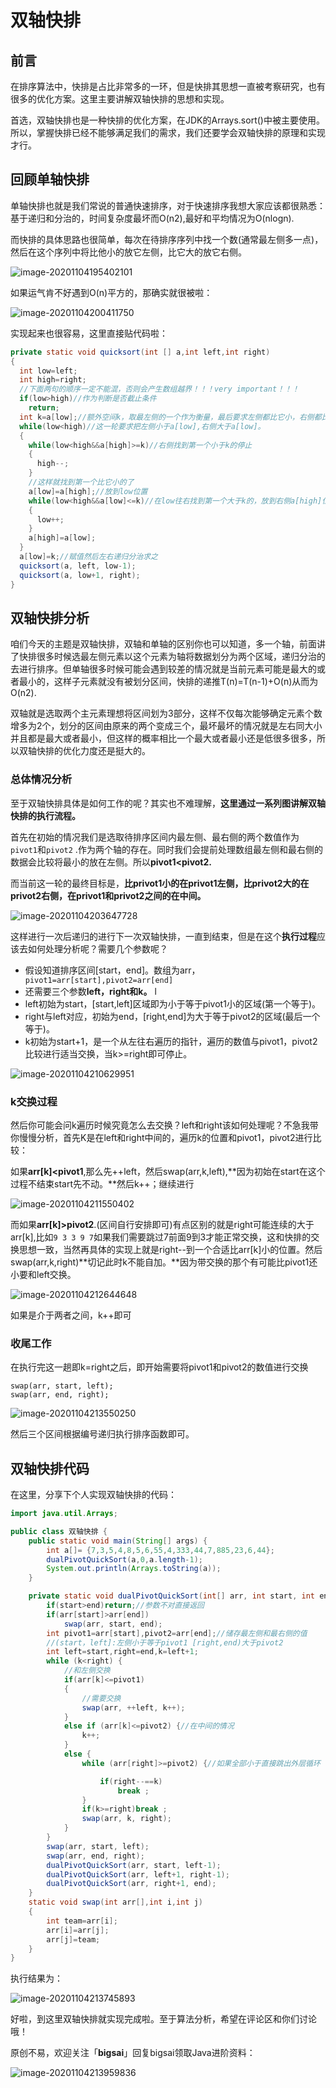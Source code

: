 # 双轴快排





## 前言

在排序算法中，快排是占比非常多的一环，但是快排其思想一直被考察研究，也有很多的优化方案。这里主要讲解双轴快排的思想和实现。

首选，双轴快排也是一种快排的优化方案，在JDK的Arrays.sort()中被主要使用。所以，掌握快排已经不能够满足我们的需求，我们还要学会双轴快排的原理和实现才行。

## 回顾单轴快排

单轴快排也就是我们常说的普通快速排序，对于快速排序我想大家应该都很熟悉：基于递归和分治的，时间复杂度最坏而O(n2),最好和平均情况为O(nlogn).



而快排的具体思路也很简单，每次在待排序序列中找一个数(通常最左侧多一点)，然后在这个序列中将比他小的放它左侧，比它大的放它右侧。

![image-20201104195402101](https://bigsai.oss-cn-shanghai.aliyuncs.com/img/image-20201104195402101.png)

如果运气肯不好遇到O(n)平方的，那确实就很被啦：

![image-20201104200411750](https://bigsai.oss-cn-shanghai.aliyuncs.com/img/image-20201104200411750.png)

实现起来也很容易，这里直接贴代码啦：

```java
private static void quicksort(int [] a,int left,int right)
{
  int low=left;
  int high=right;
  //下面两句的顺序一定不能混，否则会产生数组越界！！！very important！！！
  if(low>high)//作为判断是否截止条件
    return;
  int k=a[low];//额外空间k，取最左侧的一个作为衡量，最后要求左侧都比它小，右侧都比它大。
  while(low<high)//这一轮要求把左侧小于a[low],右侧大于a[low]。
  {
    while(low<high&&a[high]>=k)//右侧找到第一个小于k的停止
    {
      high--;
    }
    //这样就找到第一个比它小的了
    a[low]=a[high];//放到low位置
    while(low<high&&a[low]<=k)//在low往右找到第一个大于k的，放到右侧a[high]位置
    {
      low++;
    }
    a[high]=a[low];			
  }
  a[low]=k;//赋值然后左右递归分治求之
  quicksort(a, left, low-1);
  quicksort(a, low+1, right);		
}

```

## 双轴快排分析

咱们今天的主题是双轴快排，双轴和单轴的区别你也可以知道，多一个轴，前面讲了快排很多时候选最左侧元素以这个元素为轴将数据划分为两个区域，递归分治的去进行排序。但单轴很多时候可能会遇到较差的情况就是当前元素可能是最大的或者最小的，这样子元素就没有被划分区间，快排的递推T(n)=T(n-1)+O(n)从而为O(n2).

双轴就是选取两个主元素理想将区间划为3部分，这样不仅每次能够确定元素个数增多为2个，划分的区间由原来的两个变成三个，最坏最坏的情况就是左右同大小并且都是最大或者最小，但这样的概率相比一个最大或者最小还是低很多很多，所以双轴快排的优化力度还是挺大的。

### 总体情况分析

至于双轴快排具体是如何工作的呢？其实也不难理解，**这里通过一系列图讲解双轴快排的执行流程。**

首先在初始的情况我们是选取待排序区间内最左侧、最右侧的两个数值作为`pivot1`和`pivot2` .作为两个轴的存在。同时我们会提前处理数组最左侧和最右侧的数据会比较将最小的放在左侧。所以**pivot1<pivot2.** 

而当前这一轮的最终目标是，**比privot1小的在privot1左侧，比privot2大的在privot2右侧，在privot1和privot2之间的在中间。**

![image-20201104203647728](https://bigsai.oss-cn-shanghai.aliyuncs.com/img/image-20201104203647728.png)



这样进行一次后递归的进行下一次双轴快排，一直到结束，但是在这个**执行过程**应该去如何处理分析呢？需要几个参数呢？

- 假设知道排序区间[start，end]。数组为arr，` pivot1=arr[start],pivot2=arr[end]`
- 还需要三个参数**left，right和k。** l
- left初始为start，[start,left]区域即为小于等于pivot1小的区域(第一个等于)。
- right与left对应，初始为end，[right,end]为大于等于pivot2的区域(最后一个等于)。
- k初始为start+1，是一个从左往右遍历的指针，遍历的数值与pivot1，pivot2比较进行适当交换，当k>=right即可停止。



![image-20201104210629951](https://bigsai.oss-cn-shanghai.aliyuncs.com/img/image-20201104210629951.png)





### k交换过程

然后你可能会问k遍历时候究竟怎么去交换？left和right该如何处理呢？不急我带你慢慢分析，首先K是在left和right中间的，遍历k的位置和pivot1，pivot2进行比较：



如果**arr[k]<pivot1**,那么先++left，然后swap(arr,k,left),**因为初始在start在这个过程不结束start先不动。**然后k++；继续进行

![image-20201104211550402](https://bigsai.oss-cn-shanghai.aliyuncs.com/img/image-20201104211550402.png)

而如果**arr[k]>pivot2**.(区间自行安排即可)有点区别的就是right可能连续的大于arr[k],比如`9 3 3 9 7`如果我们需要跳过7前面9到3才能正常交换，这和快排的交换思想一致，当然再具体的实现上就是right--到一个合适比arr[k]小的位置。然后swap(arr,k,right)**切记此时k不能自加。**因为带交换的那个有可能比pivot1还小要和left交换。

![image-20201104212644648](https://bigsai.oss-cn-shanghai.aliyuncs.com/img/image-20201104212644648.png)

如果是介于两者之间，k++即可



### 收尾工作

在执行完这一趟即k=right之后，即开始需要将pivot1和pivot2的数值进行交换

```
swap(arr, start, left);
swap(arr, end, right);
```

![image-20201104213550250](https://bigsai.oss-cn-shanghai.aliyuncs.com/img/image-20201104213550250.png)



然后三个区间根据编号递归执行排序函数即可。



## 双轴快排代码

在这里，分享下个人实现双轴快排的代码：

```java
import java.util.Arrays;

public class 双轴快排 {
    public static void main(String[] args) {
        int a[]= {7,3,5,4,8,5,6,55,4,333,44,7,885,23,6,44};
        dualPivotQuickSort(a,0,a.length-1);
        System.out.println(Arrays.toString(a));
    }

    private static void dualPivotQuickSort(int[] arr, int start, int end) {
        if(start>end)return;//参数不对直接返回
        if(arr[start]>arr[end])
            swap(arr, start, end);
        int pivot1=arr[start],pivot2=arr[end];//储存最左侧和最右侧的值
        //(start，left]:左侧小于等于pivot1 [right,end)大于pivot2
        int left=start,right=end,k=left+1;
        while (k<right) {
            //和左侧交换
            if(arr[k]<=pivot1)
            {
                //需要交换
                swap(arr, ++left, k++);
            }
            else if (arr[k]<=pivot2) {//在中间的情况
                k++;
            }
            else {
                while (arr[right]>=pivot2) {//如果全部小于直接跳出外层循环

                    if(right--==k)
                        break ;
                }
                if(k>=right)break ;
                swap(arr, k, right);
            }
        }
        swap(arr, start, left);
        swap(arr, end, right);
        dualPivotQuickSort(arr, start, left-1);
        dualPivotQuickSort(arr, left+1, right-1);
        dualPivotQuickSort(arr, right+1, end);
    }
    static void swap(int arr[],int i,int j)
    {
        int team=arr[i];
        arr[i]=arr[j];
        arr[j]=team;
    }
}
```

执行结果为：

![image-20201104213745893](https://bigsai.oss-cn-shanghai.aliyuncs.com/img/image-20201104213745893.png)



好啦，到这里双轴快排就实现完成啦。至于算法分析，希望在评论区和你们讨论哦！

原创不易，欢迎关注「**bigsai**」回复bigsai领取Java进阶资料：

![image-20201104213959836](https://bigsai.oss-cn-shanghai.aliyuncs.com/img/image-20201104213959836.png)